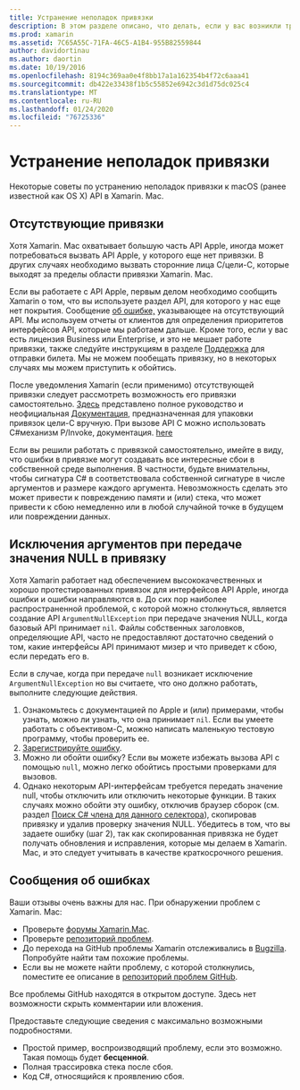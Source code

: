 ```yaml
---
title: Устранение неполадок привязки
description: В этом разделе описано, что делать, если у вас возникли трудности при привязке библиотеки цели-C. В частности, в нем обсуждаются отсутствующие привязки, исключения аргументов при передаче значения NULL в привязку и сообщения об ошибках.
ms.prod: xamarin
ms.assetid: 7C65A55C-71FA-46C5-A1B4-955B82559844
author: davidortinau
ms.author: daortin
ms.date: 10/19/2016
ms.openlocfilehash: 8194c369aa0e4f8bb17a1a162354b4f72c6aaa41
ms.sourcegitcommit: db422e33438f1b5c55852e6942c3d1d75dc025c4
ms.translationtype: MT
ms.contentlocale: ru-RU
ms.lasthandoff: 01/24/2020
ms.locfileid: "76725336"
---
```

# <a name="binding-troubleshooting"></a>Устранение неполадок привязки

Некоторые советы по устранению неполадок привязки к macOS (ранее известной как OS X) API в Xamarin. Mac.

## <a name="missing-bindings"></a>Отсутствующие привязки

Хотя Xamarin. Mac охватывает большую часть API Apple, иногда может потребоваться вызвать API Apple, у которого еще нет привязки. В других случаях необходимо вызвать сторонние лица C/цели-C, которые выходят за пределы области привязки Xamarin. Mac.

Если вы работаете с API Apple, первым делом необходимо сообщить Xamarin о том, что вы используете раздел API, для которого у нас еще нет покрытия. Сообщение [об ошибке,](#reporting-bugs) указывающее на отсутствующий API. Мы используем отчеты от клиентов для определения приоритетов интерфейсов API, которые мы работаем дальше. Кроме того, если у вас есть лицензия Business или Enterprise, и это не мешает работе привязки, также следуйте инструкциям в разделе [Поддержка](https://visualstudio.microsoft.com/vs/support/) для отправки билета. Мы не можем пообещать привязку, но в некоторых случаях мы можем приступить к обойтись.

После уведомления Xamarin (если применимо) отсутствующей привязки следует рассмотреть возможность его привязки самостоятельно. [Здесь](~/cross-platform/macios/binding/overview.md) представлено полное руководство и неофициальная [Документация,](https://brendanzagaeski.appspot.com/xamarin/0002.html) предназначенная для упаковки привязок цели-C вручную. При вызове API C можно использовать C#механизм P/Invoke, документация. [here](https://www.mono-project.com/docs/advanced/pinvoke/)

Если вы решили работать с привязкой самостоятельно, имейте в виду, что ошибки в привязке могут создавать все интересные сбои в собственной среде выполнения. В частности, будьте внимательны, чтобы сигнатура C# в соответствовала собственной сигнатуре в числе аргументов и размере каждого аргумента. Невозможность сделать это может привести к повреждению памяти и (или) стека, что может привести к сбою немедленно или в любой случайной точке в будущем или повреждении данных.

## <a name="argument-exceptions-when-passing-null-to-a-binding"></a>Исключения аргументов при передаче значения NULL в привязку

Хотя Xamarin работает над обеспечением высококачественных и хорошо протестированных привязок для интерфейсов API Apple, иногда ошибки и ошибки направляются в. До сих пор наиболее распространенной проблемой, с которой можно столкнуться, является создание API `ArgumentNullException` при передаче значения NULL, когда базовый API принимает `nil`. Файлы собственных заголовков, определяющие API, часто не предоставляют достаточно сведений о том, какие интерфейсы API принимают мизер и что приведет к сбою, если передать его в.

Если в случае, когда при передаче `null` возникает исключение `ArgumentNullException` но вы считаете, что оно должно работать, выполните следующие действия.

1. Ознакомьтесь с документацией по Apple и (или) примерами, чтобы узнать, можно ли узнать, что она принимает `nil`. Если вы умеете работать с объективом-C, можно написать маленькую тестовую программу, чтобы проверить ее.
2. [Зарегистрируйте ошибку](#reporting-bugs).
3. Можно ли обойти ошибку? Если вы можете избежать вызова API с помощью `null`, можно легко обойтись простыми проверками для вызовов.
4. Однако некоторым API-интерфейсам требуется передать значение null, чтобы отключить или отключить некоторые функции. В таких случаях можно обойти эту ошибку, отключив браузер сборок (см. раздел [Поиск C# члена для данного селектора](~/mac/app-fundamentals/mac-apis.md#finding_selector)), скопировав привязку и удалив проверку значения NULL. Убедитесь в том, что вы задаете ошибку (шаг 2), так как скопированная привязка не будет получать обновления и исправления, которые мы делаем в Xamarin. Mac, и это следует учитывать в качестве краткосрочного решения.

<a name="reporting-bugs"/>

## <a name="reporting-bugs"></a>Сообщения об ошибках

Ваши отзывы очень важны для нас. При обнаружении проблем с Xamarin. Mac:

- Проверьте [форумы Xamarin.Mac](https://forums.xamarin.com/categories/xamarin-mac).
- Проверьте [репозиторий проблем](https://github.com/xamarin/xamarin-macios/issues).
- До перехода на GitHub проблемы Xamarin отслеживались в [Bugzilla](https://bugzilla.xamarin.com/describecomponents.cgi). Попробуйте найти там похожие проблемы.
- Если вы не можете найти проблему, с которой столкнулись, поместите ее описание в [репозиторий проблем GitHub](https://github.com/xamarin/xamarin-macios/issues/new).

Все проблемы GitHub находятся в открытом доступе. Здесь нет возможности скрыть комментарии или вложения.

Предоставьте следующие сведения с максимально возможными подробностями.

- Простой пример, воспроизводящий проблему, если это возможно. Такая помощь будет **бесценной**.
- Полная трассировка стека после сбоя.
- Код C#, относящийся к проявлению сбоя.
